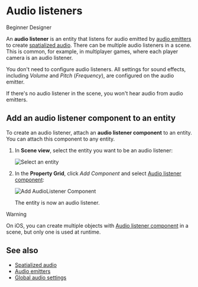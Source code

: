 # Audio listeners

<span class="badge text-bg-primary">Beginner</span>
<span class="badge text-bg-success">Designer</span>

An **audio listener** is an entity that listens for audio emitted by [audio emitters](audio-emitters.md) to create [spatialized audio](spatialized-audio.md). There can be multiple audio listeners in a scene. This is common, for example, in multiplayer games, where each player camera is an audio listener.

You don't need to configure audio listeners. All settings for sound effects, including _Volume_ and _Pitch_ (_Frequency_), are configured on the audio emitter.

If there's no audio listener in the scene, you won't hear audio from audio emitters.

## Add an audio listener component to an entity

To create an audio listener, attach an **audio listener component** to an entity. You can attach this component to any entity.

1. In **Scene view**, select the entity you want to be an audio listener:

    ![Select an entity](media/audio-add-audiolistener-component-select-entity.png)

2. In the **Property Grid**, click _Add Component_ and select [Audio listener component](xref:Stride.Audio.AudioListener):

    ![Add AudioListener Component](media/audio-add-audiolistener-component.png)

    The entity is now an audio listener.

> [!Warning] 
On iOS, you can create multiple objects with [Audio listener component](xref:Stride.Audio.AudioListener) in a scene, but only one is used at runtime.

## See also
* [Spatialized audio](spatialized-audio.md)
* [Audio emitters](audio-emitters.md)
* [Global audio settings](global-audio-settings.md)
